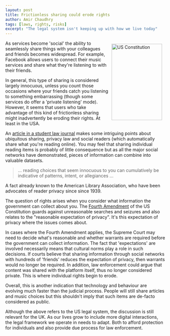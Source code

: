 ```yaml
---
layout: post
title: Frictionless sharing could erode rights
author: Amir Chaudhry
tags: [laws, rights, risks]
excerpt: "The legal system isn't keeping up with how we live today"
---
```


<!-- Frictionless sharing could erode rights -->

<a href="http://www.flickr.com/photos/42787205@N00/4477454044/" title="US Constitution by Mark Rasmussen, on Flickr"><img src="http://farm5.staticflickr.com/4069/4477454044_6f8b33c8ff_m.jpg" width="159" height="240" align='right'  hspace="10" vspace="10" alt="US Constitution"></a>
As services become 'social' the ability to seamlessly share things with your colleagues and friends becomes widespread.  For example, Facebook allows users to connect their music services and share what they're listening to with their friends.

In general, this type of sharing is considered largely innocuous, unless you count those occasions where your friends catch you listening to something embarrassing (though some services do offer a 'private listening' mode).  However, it seems that users who take advantage of this kind of frictionless sharing might inadvertently be eroding their rights.  At least in the USA.

An [article in a student law journal][law-review] makes some intriguing points about ubiquitous sharing, privacy law and social readers (which automatically share what you're reading online).  You may feel that sharing individual reading items is probably of little consequence but as all the major social networks have demonstrated, pieces of information can combine into valuable datasets. 

> ... reading choices that seem innocuous to you can cumulatively be
> indicative of patterns, intent, or allegiances ...

A fact already known to the American Library Association, who have been advocates of reader privacy since since 1939. 

The question of rights arises when you consider what information the government can collect about you.  The [Fourth Amendment][] of the US Constitution guards against unreasonable searches and seizures and also relates to the "reasonable expectation of privacy".  It's this expectation of privacy where the issues comes about.

In cases where the Fourth Amendment applies, the Supreme Court may need to decide what's reasonable and whether warrants are required before the government can collect information.  The fact that 'expectations' are involved necessarily means that cultural norms play a role in such decisions. If courts believe that sharing information through social networks with hundreds of 'friends' reduces the expectation of privacy, then warrants would no longer be required.  In addition, law enforcement could argue that content was shared with the platform itself, thus no longer considered private. This is where individual rights begin to erode.

Overall, this is another indication that technology and behaviour are evolving much faster than the judicial process.  People will still share articles and music choices but this shouldn't imply that such items are de-facto considered as public.  

Although the above refers to the US legal system, the discussion is still relevant for the UK.  As our lives grow to include more digital interactions, the legal framework we operate in needs to adapt.  Both to afford protection for individuals and also provide due process for law enforcement.  

[law-review]: http://wakeforestlawreview.com/reading-over-your-shoulder-social-readers-and-privacy-law

[Fourth Amendment]: http://en.wikipedia.org/wiki/Fourth_Amendment_to_the_United_States_Constitution
